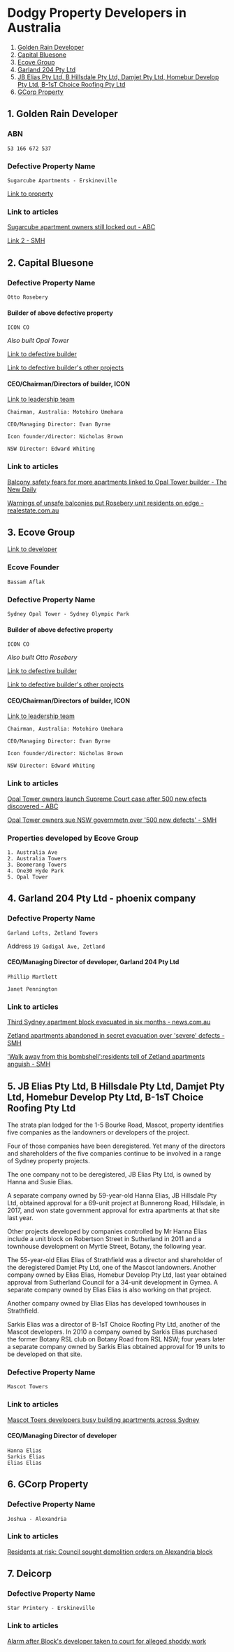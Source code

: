 # Dodgy Property Developers in Australia

1. [Golden Rain Developer](#1.-Golden-Rain-Developer)
2. [Capital Bluesone](#capital-bluesone)
3. [Ecove Group](#ecove-group)
4. [Garland 204 Pty Ltd](#garland-204-pty-ltd)
5. [JB Elias Pty Ltd, B Hillsdale Pty Ltd, Damjet Pty Ltd, Homebur Develop Pty Ltd, B-1sT Choice Roofing Pty Ltd](#jb-elias-pty-ltd-b-hillsdale-pty-ltd-damjet-pty-ltd-homebur-develop-pty-ltd-b-1st-choice-roofing-pty-ltd)
6. [GCorp Property](#gcorp-property)

## 1. Golden Rain Developer

### ABN

```
53 166 672 537
```

### Defective Property Name

```
Sugarcube Apartments - Erskineville
```

[Link to property](http://www.sugarcubehoneycomb.com.au/)

### Link to articles

[Sugarcube apartment owners still locked out - ABC](https://www.abc.net.au/news/2019-09-05/sugarcube-apartment-sydney-owners-still-locked-out/11477478)

[Link 2 - SMH](https://www.smh.com.au/national/nsw/what-sane-person-would-wait-five-years-hope-for-unit-owners-after-toxin-delay-20200513-p54sml.html)

## 2. Capital Bluesone

### Defective Property Name

```
Otto Rosebery
```

#### Builder of above defective property

```
ICON CO
```

*Also built Opal Tower*

[Link to defective builder](https://icon.co/)

[Link to defective builder's other projects](https://icon.co/projects)

#### CEO/Chairman/Directors of builder, ICON

[Link to leadership team](https://icon.co/company-profile/leadership/)

```
Chairman, Australia: Motohiro Umehara

CEO/Managing Director: Evan Byrne

Icon founder/director: Nicholas Brown

NSW Director: Edward Whiting
```

### Link to articles

[Balcony safety fears for more apartments linked to Opal Tower builder - The New Daily](https://thenewdaily.com.au/finance/property/2019/10/08/otto-apartments-balconies/)

[Warnings of unsafe balconies put Rosebery unit residents on edge - realestate.com.au](https://www.realestate.com.au/news/warnings-of-unsafe-balconies-put-rosebery-unit-residents-on-edge/)

## 3. Ecove Group

[Link to developer](http://www.ecove.com.au/)

### Ecove Founder
```
Bassam Aflak
```

### Defective Property Name

```
Sydney Opal Tower - Sydney Olympic Park
```

#### Builder of above defective property

```
ICON CO
```
*Also built Otto Rosebery*

[Link to defective builder](https://icon.co/)

[Link to defective builder's other projects](https://icon.co/projects)

#### CEO/Chairman/Directors of builder, ICON

[Link to leadership team](https://icon.co/company-profile/leadership/)

```
Chairman, Australia: Motohiro Umehara

CEO/Managing Director: Evan Byrne

Icon founder/director: Nicholas Brown

NSW Director: Edward Whiting
```


### Link to articles

[Opal Tower owners launch Supreme Court case after 500 new efects discovered - ABC](https://www.abc.net.au/news/2020-06-29/opal-tower-owners-launch-supreme-court-case-over-new-defects/12402444)

[Opal Tower owners sue NSW governmetn over '500 new defects' - SMH](https://www.smh.com.au/national/nsw/opal-tower-owners-sue-nsw-government-over-500-new-defects-20200629-p5578w.html)

### Properties developed by Ecove Group

```
1. Australia Ave
2. Australia Towers
3. Boomerang Towers
4. One30 Hyde Park
5. Opal Tower
```

## 4. Garland 204 Pty Ltd - phoenix company

### Defective Property Name

```
Garland Lofts, Zetland Towers
```

Address `19 Gadigal Ave, Zetland`

#### CEO/Managing Director of developer, Garland 204 Pty Ltd

```
Phillip Martlett

Janet Pennington
```

### Link to articles

[Third Sydney apartment block evacuated in six months - news.com.au](https://www.news.com.au/national/nsw-act/news/third-sydney-apartment-block-evacuated-in-six-months/news-story/443fd87b973d4b380eaac8bcda9a04b2)

[Zetland apartments abandoned in secret evacuation over 'severe' defects - SMH](https://www.smh.com.au/national/zetland-apartments-abandoned-in-secret-evacuation-over-severe-defects-20190709-p525lk.html)

['Walk away from this bombshell':residents tell of Zetland apartments anguish - SMH](https://www.smh.com.au/national/walk-away-from-this-bombshell-residents-tell-of-zetland-apartments-anguish-20190710-p5260v.html)

## 5. JB Elias Pty Ltd, B Hillsdale Pty Ltd, Damjet Pty Ltd, Homebur Develop Pty Ltd, B-1sT Choice Roofing Pty Ltd

The strata plan lodged for the 1-5 Bourke Road, Mascot, property identifies five companies as the landowners or developers of the project.

Four of those companies have been deregistered. Yet many of the directors and shareholders of the five companies continue to be involved in a range of Sydney property projects.

The one company not to be deregistered, JB Elias Pty Ltd, is owned by Hanna and Susie Elias.

A separate company owned by 59-year-old Hanna Elias, JB Hillsdale Pty Ltd, obtained approval for a 69-unit project at Bunnerong Road, Hillsdale, in 2017, and won state government approval for extra apartments at that site last year.

Other projects developed by companies controlled by Mr Hanna Elias include a unit block on Robertson Street in Sutherland in 2011 and a townhouse development on Myrtle Street, Botany, the following year.

The 55-year-old Elias Elias of Strathfield was a director and shareholder of the deregistered Damjet Pty Ltd, one of the Mascot landowners. Another company owned by Elias Elias, Homebur Develop Pty Ltd, last year obtained approval from Sutherland Council for a 34-unit development in Gymea. A separate company owned by Elias Elias is also working on that project.

Another company owned by Elias Elias has developed townhouses in Strathfield.

Sarkis Elias was a director of B-1sT Choice Roofing Pty Ltd, another of the Mascot developers. In 2010 a company owned by Sarkis Elias purchased the former Botany RSL club on Botany Road from RSL NSW; four years later a separate company owned by Sarkis Elias obtained approval for 19 units to be developed on that site.

### Defective Property Name

```
Mascot Towers
```

### Link to articles

[Mascot Toers developers busy building apartments across Sydney](https://www.smh.com.au/national/nsw/mascot-towers-developers-busy-building-apartments-across-sydney-20190625-p5217s.html)

#### CEO/Managing Director of developer

```
Hanna Elias
Sarkis Elias
Elias Elias
```

## 6. GCorp Property

### Defective Property Name

```
Joshua - Alexandria
```

### Link to articles

[Residents at risk: Council sought demolition orders on Alexandria block](https://www.smh.com.au/national/residents-at-risk-council-sought-demolition-orders-on-alexandria-block-20190723-p52a1t.html)


## 7. Deicorp

### Defective Property Name

```
Star Printery - Erskineville
```

### Link to articles

[Alarm after Block's developer taken to court for alleged shoddy work](https://www.sbs.com.au/news/alarm-after-block-s-developer-taken-to-court-for-alleged-shoddy-work)
